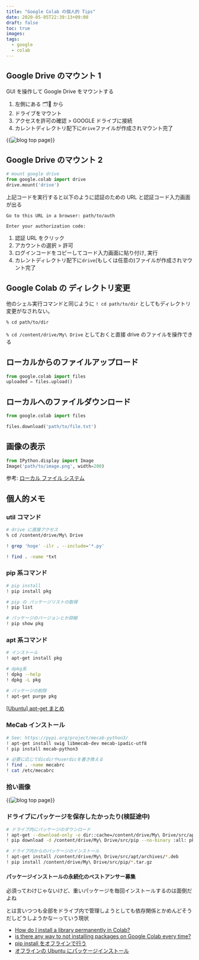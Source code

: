 ```yaml
---
title: "Google Colab の個人的 Tips"
date: 2020-05-05T22:39:13+09:00
draft: false
toc: true
images:
tags:
  - google
  - colab
---
```


## Google Drive のマウント 1

GUI を操作して Google Drive をマウントする

1. 左側にある 🗂:file_folder: から
2. ドライブをマウント
3. アクセスを許可の確認 > GOOGLE ドライブに接続
4. カレントディレクトリ配下に`drive`ファイルが作成されマウント完了

{{<image src="https://i.imgur.com/RScyikA.png" alt="blog top page" position="center">}}

## Google Drive のマウント 2

```python
# mount google drive
from google.colab import drive
drive.mount('drive')
```

上記コードを実行すると以下のように認証のための URL と認証コード入力画面が出る

```
Go to this URL in a browser: path/to/auth

Enter your authorization code:

```

1. 認証 URL をクリック
2. アカウントの選択 > 許可
3. ログインコードをコピーしてコード入力画面に貼り付け, 実行
4. カレントディレクトリ配下に`drive`(もしくは任意の)ファイルが作成されマウント完了

## Google Colab の ディレクトリ変更

他のシェル実行コマンドと同じように `! cd path/to/dir` としてもディレクトリ変更がなされない。

```bash
% cd path/to/dir
```

`% cd /content/drive/My\ Drive` としておくと直接 drive のファイルを操作できる

## ローカルからのファイルアップロード

```python
from google.colab import files
uploaded = files.upload()
```

## ローカルへのファイルダウンロード

```python
from google.colab import files

files.download('path/to/file.txt')
```

## 画像の表示

```python
from IPython.display import Image
Image('path/to/image.png', width=200)
```

参考: [ローカル ファイル システム](https://colab.research.google.com/notebooks/io.ipynb)

## 個人的メモ

### util コマンド

```bash
# drive に直接アクセス
% cd /content/drive/My\ Drive

! grep 'hoge' -ilr . --include='*.py'

! find . -name *txt
```

### pip 系コマンド

```bash
# pip install
! pip install pkg

# pip の パッケージリストの取得
! pip list

# パッケージのバージョンとか詳細
! pip show pkg
```

### apt 系コマンド

```bash
# インストール
! apt-get install pkg

# dpkg系
! dpkg --help
! dpkg -L pkg

# パッケージの削除
! apt-get purge pkg
```

[[Ubuntu] apt-get まとめ](https://qiita.com/white_aspara25/items/723ae4ebf0bfefe2115c)

### MeCab インストール

```bash
# See: https://pypi.org/project/mecab-python3/
! apt-get install swig libmecab-dev mecab-ipadic-utf8
! pip install mecab-python3

# 必要に応じてdicdirやuserdicを書き換える
! find . -name mecabrc
! cat /etc/mecabrc
```

### 拾い画像

{{<image src="https://cdn.analyticsvidhya.com/wp-content/uploads/2020/03/ct14.png" alt="blog top page" position="center">}}

### ドライブにパッケージを保存したかったり(検証途中)

```bash
# ドライブ内にパッケージのダウンロード
! apt-get --download-only -o dir::cache=/content/drive/My\ Drive/src/apt install pkg
! pip download -d /content/drive/My\ Drive/src/pip --no-binary :all: pkg

# ドライブ内からのパッケージのインストール
! apt-get install /content/drive/My\ Drive/src/apt/archives/*.deb
! pip install /content/drive/My\ Drive/src/pip/*.tar.gz
```

#### パッケージインストールの永続化のベストアンサー募集

必須ってわけじゃないけど、重いパッケージを毎回インストールするのは面倒だよね

とは言いつつも全部をドライブ内で管理しようとしても依存関係とかめんどそうだしどうしようかなーっていう現状

- [How do I install a library permanently in Colab?](https://stackoverflow.com/questions/55253498/how-do-i-install-a-library-permanently-in-colab)
- [is there any way to not installing packages on Google Colab every time?](https://stackoverflow.com/questions/49308803/is-there-any-way-to-not-installing-packages-on-google-colab-every-time?rq=1)
- [pip install をオフラインで行う](https://qiita.com/saten/items/d2ac85947583723246bf)
- [オフラインの Ubuntu にパッケージインストール](https://dawtrav.skr.jp/blog/ubuntu/install-package-offline/)

